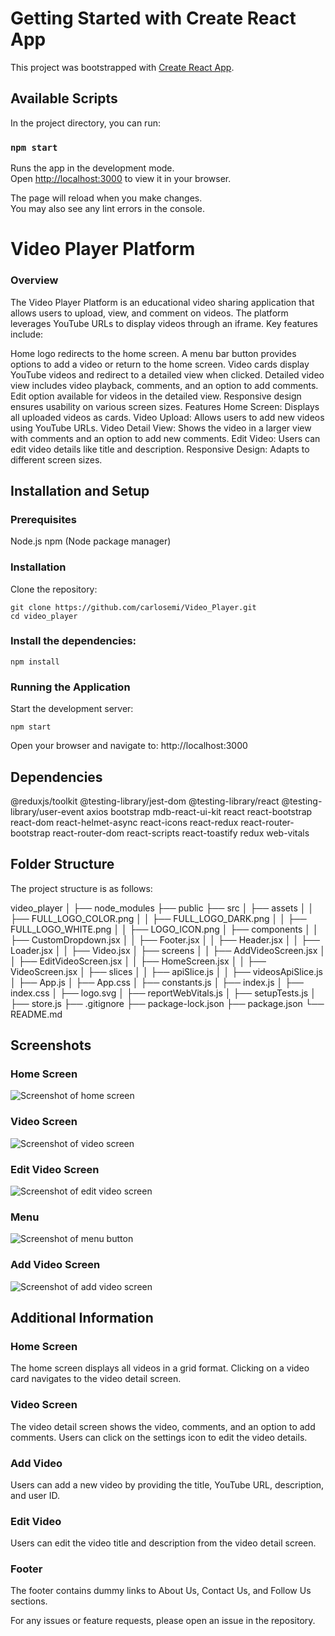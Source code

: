 # Getting Started with Create React App

This project was bootstrapped with [Create React App](https://github.com/facebook/create-react-app).

## Available Scripts

In the project directory, you can run:

### `npm start`

Runs the app in the development mode.\
Open [http://localhost:3000](http://localhost:3000) to view it in your browser.

The page will reload when you make changes.\
You may also see any lint errors in the console.


# Video Player Platform
### Overview
The Video Player Platform is an educational video sharing application that allows users to upload, view, and comment on videos. The platform leverages YouTube URLs to display videos through an iframe. Key features include:

Home logo redirects to the home screen.
A menu bar button provides options to add a video or return to the home screen.
Video cards display YouTube videos and redirect to a detailed view when clicked.
Detailed video view includes video playback, comments, and an option to add comments.
Edit option available for videos in the detailed view.
Responsive design ensures usability on various screen sizes.
Features
Home Screen: Displays all uploaded videos as cards.
Video Upload: Allows users to add new videos using YouTube URLs.
Video Detail View: Shows the video in a larger view with comments and an option to add new comments.
Edit Video: Users can edit video details like title and description.
Responsive Design: Adapts to different screen sizes.

## Installation and Setup
### Prerequisites
Node.js
npm (Node package manager)

### Installation
Clone the repository:

```
git clone https://github.com/carlosemi/Video_Player.git
cd video_player
```

### Install the dependencies:

```
npm install
```

### Running the Application
Start the development server:

```
npm start
```

Open your browser and navigate to:
http://localhost:3000

## Dependencies
@reduxjs/toolkit
@testing-library/jest-dom
@testing-library/react
@testing-library/user-event
axios
bootstrap
mdb-react-ui-kit
react
react-bootstrap
react-dom
react-helmet-async
react-icons
react-redux
react-router-bootstrap
react-router-dom
react-scripts
react-toastify
redux
web-vitals

## Folder Structure
The project structure is as follows:

video_player
│
├── node_modules
├── public
├── src
│   ├── assets
│   │   ├── FULL_LOGO_COLOR.png
│   │   ├── FULL_LOGO_DARK.png
│   │   ├── FULL_LOGO_WHITE.png
│   │   ├── LOGO_ICON.png
│   ├── components
│   │   ├── CustomDropdown.jsx
│   │   ├── Footer.jsx
│   │   ├── Header.jsx
│   │   ├── Loader.jsx
│   │   ├── Video.jsx
│   ├── screens
│   │   ├── AddVideoScreen.jsx
│   │   ├── EditVideoScreen.jsx
│   │   ├── HomeScreen.jsx
│   │   ├── VideoScreen.jsx
│   ├── slices
│   │   ├── apiSlice.js
│   │   ├── videosApiSlice.js
│   ├── App.js
│   ├── App.css
│   ├── constants.js
│   ├── index.js
│   ├── index.css
│   ├── logo.svg
│   ├── reportWebVitals.js
│   ├── setupTests.js
│   ├── store.js
├── .gitignore
├── package-lock.json
├── package.json
└── README.md

## Screenshots

### Home Screen
![Screenshot of home screen](./mdimages/HomeScreen.png)

### Video Screen
![Screenshot of video screen](./mdimages/VideoScreen.png)

### Edit Video Screen
![Screenshot of edit video screen](./mdimages/EditVideo.png)

### Menu
![Screenshot of menu button](./mdimages/Menu.png)

### Add Video Screen
![Screenshot of add video screen](./mdimages/AddVideo.png)


## Additional Information
### Home Screen
The home screen displays all videos in a grid format.
Clicking on a video card navigates to the video detail screen.

### Video Screen
The video detail screen shows the video, comments, and an option to add comments.
Users can click on the settings icon to edit the video details.

### Add Video
Users can add a new video by providing the title, YouTube URL, description, and user ID.

### Edit Video
Users can edit the video title and description from the video detail screen.

### Footer
The footer contains dummy links to About Us, Contact Us, and Follow Us sections.

For any issues or feature requests, please open an issue in the repository.
